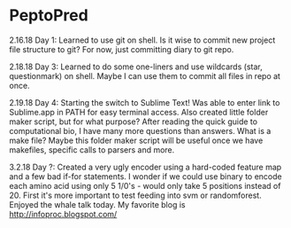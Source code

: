 # PeptoPred

2.16.18 Day 1:
Learned to use git on shell. Is it wise to commit new project file structure to git? For now, just committing diary to git repo.

2.18.18 Day 3:
Learned to do some one-liners and use wildcards (star, questionmark) on shell. Maybe I can use them to commit all files in repo at once.

2.19.18 Day 4:
Starting the switch to Sublime Text! Was able to enter link to Sublime.app in PATH for easy terminal access. Also created little folder maker script, but for what purpose? After reading the quick guide to computational bio, I have many more questions than answers. What is a make file? Maybe this folder maker script will be useful once we have makefiles, specific calls to parsers and more.

3.2.18 Day ?:
Created a very ugly encoder using a hard-coded feature map and a few bad if-for statements. I wonder if we could use binary to encode each amino acid using only 5 1/0's - would only take 5 positions instead of 20. First it's more important to test feeding into svm or randomforest. Enjoyed the whale talk today. My favorite blog is http://infoproc.blogspot.com/
